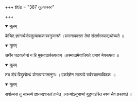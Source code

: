 +++
title = "387 तुल्याकारः"

+++


<details open><summary>मूलम्</summary>

केचित् ज्ञानार्थयोस्तुल्यावाकारवनुजानते ।समानाकारता तेषां संसर्गस्स्याद्यथोच्यते ॥
</details>



<details open><summary>मूलम्</summary>

अर्थेन घटयत्येनां न हि मुक्त्वाऽर्थरूपताम् ।तस्मात्प्रमेयाधिगतेः प्रमाणं मेयरूपता ॥
</details>



<details open><summary>मूलम्</summary>

तत्र दोषं विदुश्चेत्थं योगाचारमतानुगाः । एकदेशेन सारूप्ये सर्वस्यात्सर्ववेदकः ॥
</details>



<details open><summary>मूलम्</summary>

सर्वात्मना तु सारूप्ये ज्ञानमज्ञानतां व्रजेत् ।नान्योऽनुभाव्यो बुद्ध्याऽस्ति स्वयं सैव प्रकाशते ॥
</details>


